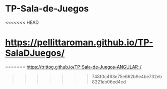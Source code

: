 # TP-Sala-de-Juegos

<<<<<<< HEAD
# https://pellittaroman.github.io/TP-SalaDJuegos/

=======
https://trittog.github.io/TP-Sala-de-Juegos-ANGULAR-/
>>>>>>> 748f0c463e75e662b9e4be732eb8321eb06ed4cd
